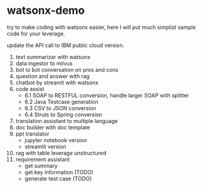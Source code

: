 # watsonx-demo

try to make coding with watsonx easier, here I will put much simplist sample code for your leverage.

update the API call to IBM public cloud version.

1. text summarizar with watsonx
2. data ingestor to milvus
3. bot to bot conversation on pros and cons
4. question and answer with rag
5. chatbot by streamit with watsonx
6. code assist
    - 6.1 SOAP to RESTFUL conversion, handle larger SOAP with splitter
    - 6.2 Java Testcase generation
    - 6.3 CSV to JSON conversion
    - 6.4 Struts to Spring conversion
7. translation assistant to multiple language
8. doc builder with doc template
9. ppt translator
    - jupyter notebook version
    - streamlit version
10. rag with table leverage unstructured
11. requirement assistant
    - get summary
    - get key information (TODO)
    - generate test case (TODO)